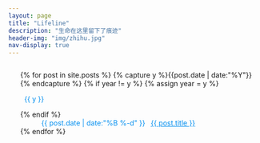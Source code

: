 ```yaml
---
layout: page
title: "Lifeline"
description: "生命在这里留下了痕迹"
header-img: "img/zhihu.jpg"
nav-display: true
---
```


<style type="text/css">
.listing-seperator {
	margin:1em auto;
	color:#0590f0
}
.listing-item { text-indent:3em; color:#0590f0}
.listing-item a { margin-left:0.5em; color: #0590f0}
.listing-item a:hover { text-decoration: underline}
</style>

<ul class="listing" style="list-style-type:none;font-weight:normal;margin-top:2em;">
{% for post in site.posts %}
  {% capture y %}{{post.date | date:"%Y"}}{% endcapture %}
  {% if year != y %}
    {% assign year = y %}
    <li class="listing-seperator"><i class="fa fa-refresh fa-spin"></i>&nbsp;&nbsp;{{ y }}</li>
  {% endif %}
  <li class="listing-item">
    <time datetime="{{ post.date | date:"%Y-%m-%d" }}">{{ post.date | date:"%B %-d" }}</time>
    <a href="{{ post.url }}" title="{{ post.title }}">{{ post.title }}</a>
  </li>
{% endfor %}
</ul>
